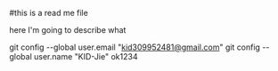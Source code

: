 #this is a read me file

here I'm going to describe what 


git config --global user.email "kid309952481@gmail.com"
git config --global user.name "KID-Jie"
ok1234